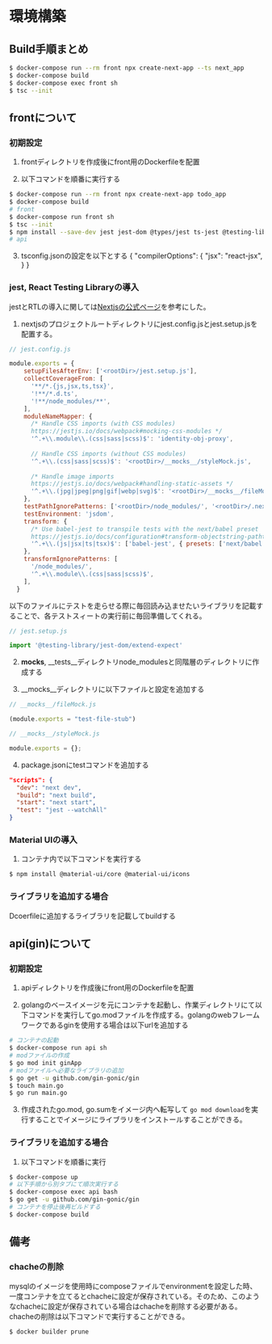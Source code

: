 # 環境構築

## Build手順まとめ

```sh
$ docker-compose run --rm front npx create-next-app --ts next_app 
$ docker-compose build
$ docker-compose exec front sh
$ tsc --init
```


## frontについて

### 初期設定

1. frontディレクトリを作成後にfront用のDockerfileを配置

2. 以下コマンドを順番に実行する

```sh
$ docker-compose run --rm front npx create-next-app todo_app 
$ docker-compose build
# front
$ docker-compose run front sh
$ tsc --init
$ npm install --save-dev jest jest-dom @types/jest ts-jest @testing-library/dom @testing-library/jest-dom @testing-library/react babel-jest identity-obj-proxy react-test-renderer
# api
```

3. tsconfig.jsonの設定を以下とする
{ 
    "compilerOptions": {
    "jsx": "react-jsx",
    }
}

### jest, React Testing Libraryの導入

jestとRTLの導入に関しては[Nextjsの公式ページ](https://nextjs.org/docs/testing)を参考にした。

1. nextjsのプロジェクトルートディレクトリにjest.config.jsとjest.setup.jsを配置する。

```js
// jest.config.js

module.exports = {
    setupFilesAfterEnv: ['<rootDir>/jest.setup.js'],
    collectCoverageFrom: [
      '**/*.{js,jsx,ts,tsx}',
      '!**/*.d.ts',
      '!**/node_modules/**',
    ],
    moduleNameMapper: {
      /* Handle CSS imports (with CSS modules)
      https://jestjs.io/docs/webpack#mocking-css-modules */
      '^.+\\.module\\.(css|sass|scss)$': 'identity-obj-proxy',
  
      // Handle CSS imports (without CSS modules)
      '^.+\\.(css|sass|scss)$': '<rootDir>/__mocks__/styleMock.js',
  
      /* Handle image imports
      https://jestjs.io/docs/webpack#handling-static-assets */
      '^.+\\.(jpg|jpeg|png|gif|webp|svg)$': '<rootDir>/__mocks__/fileMock.js',
    },
    testPathIgnorePatterns: ['<rootDir>/node_modules/', '<rootDir>/.next/'],
    testEnvironment: 'jsdom',
    transform: {
      /* Use babel-jest to transpile tests with the next/babel preset
      https://jestjs.io/docs/configuration#transform-objectstring-pathtotransformer--pathtotransformer-object */
      '^.+\\.(js|jsx|ts|tsx)$': ['babel-jest', { presets: ['next/babel'] }],
    },
    transformIgnorePatterns: [
      '/node_modules/',
      '^.+\\.module\\.(css|sass|scss)$',
    ],
  }
```

以下のファイルにテストを走らせる際に毎回読み込ませたいライブラリを記載することで、各テストスィートの実行前に毎回準備してくれる。

```js
// jest.setup.js

import '@testing-library/jest-dom/extend-expect'
```

2. __mocks__, __tests__ディレクトリnode_modulesと同階層のディレクトリに作成する

3. __mocks__ディレクトリに以下ファイルと設定を追加する

```js
// __mocks__/fileMock.js

(module.exports = "test-file-stub")
```

```js
// __mocks__/styleMock.js

module.exports = {};
```

4. package.jsonにtestコマンドを追加する

```json
"scripts": {
  "dev": "next dev",
  "build": "next build",
  "start": "next start",
  "test": "jest --watchAll"
}
```

### Material UIの導入

1. コンテナ内で以下コマンドを実行する

```bash
$ npm install @material-ui/core @material-ui/icons
```


### ライブラリを追加する場合

Dcoerfileに追加するライブラリを記載してbuildする

## api(gin)について

### 初期設定
    
1. apiディレクトリを作成後にfront用のDockerfileを配置

2. golangのベースイメージを元にコンテナを起動し、作業ディレクトリにて以下コマンドを実行してgo.modファイルを作成する。golangのwebフレームワークであるginを使用する場合は以下urlを追加する

```sh
# コンテナの起動
$ docker-compose run api sh
# modファイルの作成
$ go mod init ginApp
# modファイルへ必要なライブラリの追加
$ go get -u github.com/gin-gonic/gin
$ touch main.go
$ go run main.go
```

3. 作成されたgo.mod, go.sumをイメージ内へ転写して `go mod download`を実行することでイメージにライブラリをインストールすることができる。

### ライブラリを追加する場合

1. 以下コマンドを順番に実行

```sh
$ docker-compose up
# 以下手順から別タブにて順次実行する
$ docker-compose exec api bash
$ go get -u github.com/gin-gonic/gin
# コンテナを停止後再ビルドする
$ docker-compose build
```

## 備考

### chacheの削除

mysqlのイメージを使用時にcomposeファイルでenvironmentを設定した時、一度コンテナを立てるとchacheに設定が保存されている。そのため、このようなchacheに設定が保存されている場合はchacheを削除する必要がある。chacheの削除は以下コマンドで実行することができる。

```bash
$ docker builder prune
```
